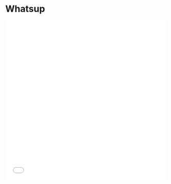 # Whatsup
<iframe src="//player.bilibili.com/player.html?aid=80433022&bvid=BV1GJ411x7h7&cid=137649199&page=1&high_quality=0&danmaku=0" width="100%" height="500"  scrolling="no" border="0" frameborder="no" framespacing="0" allowfullscreen="true" > </iframe>
